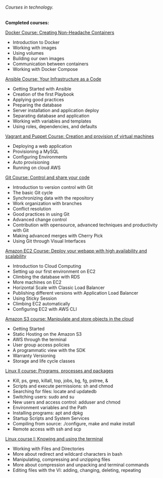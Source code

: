 ###### Courses in technology.

**Completed courses:**
  
  [Docker Course: Creating Non-Headache Containers](https://cursos.alura.com.br/course/docker-e-docker-compose)
  - Introduction to Docker
  - Working with images
  - Using volumes
  - Building our own images
  - Communication between containers
  - Working with Docker Compose
  
  [Ansible Course: Your Infrastructure as a Code](https://cursos.alura.com.br/course/infraestrutura-como-codigo-com-ansible)
  - Getting Started with Ansible
  - Creation of the first Playbook
  - Applying good practices
  - Preparing the database
  - Server installation and application deploy
  - Separating database and application
  - Working with variables and templates
  - Using roles, dependencies, and defaults
  
  [Vagrant and Puppet Course: Creation and provision of virtual machines](https://cursos.alura.com.br/course/devops-com-vagrant-e-puppet)
  - Deploying a web application
  - Provisioning a MySQL
  - Configuring Environments
  - Auto provisioning
  - Running on cloud AWS
    
  [Git Course: Control and share your code](https://cursos.alura.com.br/course/git)
  - Introduction to version control with Git
  - The basic Git cycle
  - Synchronizing data with the repository
  - Work organization with branches
  - Conflict resolution
  - Good practices in using Git
  - Advanced change control
  - Contribution with opensource, advanced techniques and productivity with Git
  - Making advanced merges with Cherry Pick
  - Using Git through Visual Interfaces

  [Amazon EC2 Course: Deploy your webapp with high availability and scalability](https://cursos.alura.com.br/course/introducao-ao-cloud-do-ec2-no-aws)
  - Introduction to Cloud Computing
  - Setting up our first environment on EC2
  - Climbing the database with RDS
  - More machines on EC2
  - Horizontal Scale with Classic Load Balancer
  - Publishing different versions with Application Load Balancer
  - Using Sticky Session
  - Climbing EC2 automatically
  - Configuring EC2 with AWS CLI

  [Amazon S3 course: Manipulate and store objects in the cloud](https://cursos.alura.com.br/course/aws-s3-manipule-e-armazene-na-nuvem)
  - Getting Started
  - Static Hosting on the Amazon S3
  - AWS through the terminal
  - User group access policies
  - A programmatic view with the SDK
  - Warranty Versioning
  - Storage and life cycle classes
    
  [Linux II course: Programs, processes and packages](https://cursos.alura.com.br/course/linux-ubuntu-processos)
  - Kill, ps, grep, killall, top, jobs, bg, fg, pstree, &
  - Scripts and execute permissions: sh and chmod
  - Searching for files: locate and updatedb
  - Switching users: sudo and su
  - New users and access control: adduser and chmod
  - Environment variables and the Path
  - Installing programs: apt and dpkg
  - Startup Scripts and System Services
  - Compiling from source: ./configure, make and make install
  - Remote access with ssh and scp
    
  [Linux course I: Knowing and using the terminal](https://cursos.alura.com.br/course/linux-ubuntu)
  - Working with Files and Directories
  - More about redirect and wildcard characters in bash
  - Manipulating, compressing and unzipping files
  - More about compression and unpacking and terminal commands
  - Editing files with the VI: adding, changing, deleting, repeating
